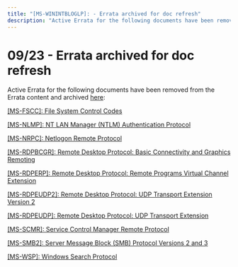 ```yaml
---
title: "[MS-WININTBLOGLP]: - Errata archived for doc refresh"
description: "Active Errata for the following documents have been removed from the Errata content and archived here:  [MS-FSCC]: File System Control Codes "
---
```


# 09/23 - Errata archived for doc refresh

<p> </p>
<p>Active Errata for the following documents have been removed
from the Errata content and archived <span><a href="https://winprotocoldoc.blob.core.windows.net/productionwindowsarchives/MS-WINERRATA/%5bMS-WINERRATA%5d-190923.pdf">here</a></span>:</p>

<p><span><a href="/openspecs/windows_protocols/MS-FSCC/efbfe127-73ad-4140-9967-ec6500e66d5e">[MS-FSCC]:
File System Control Codes</a></span></p>

<p><span><a href="/openspecs/windows_protocols/MS-NLMP/b38c36ed-2804-4868-a9ff-8dd3182128e4">[MS-NLMP]:
NT LAN Manager (NTLM) Authentication Protocol</a></span></p>

<p><span><a href="/openspecs/windows_protocols/MS-NRPC/ff8f970f-3e37-40f7-bd4b-af7336e4792f">[MS-NRPC]:
Netlogon Remote Protocol</a></span></p>

<p><span><a href="/openspecs/windows_protocols/MS-RDPBCGR/5073f4ed-1e93-45e1-b039-6e30c385867c">[MS-RDPBCGR]:
Remote Desktop Protocol: Basic Connectivity and Graphics Remoting</a></span></p>

<p><span><a href="/openspecs/windows_protocols/MS-RDPERP/83275957-2d0e-4c52-88d1-1b4c998c6bec">[MS-RDPERP]:
Remote Desktop Protocol: Remote Programs Virtual Channel Extension</a></span></p>

<p><span><a href="/openspecs/windows_protocols/MS-RDPEUDP2/9db34630-e880-4bfd-9d8d-50bc044c3288">[MS-RDPEUDP2]:
Remote Desktop Protocol: UDP Transport Extension Version 2</a></span></p>

<p><span><a href="/openspecs/windows_protocols/MS-RDPEUDP/2744a3ee-04fb-407b-a9e3-b3b2ded422b1">[MS-RDPEUDP]:
Remote Desktop Protocol: UDP Transport Extension</a></span></p>

<p><span><a href="/openspecs/windows_protocols/MS-SCMR/705b624a-13de-43cc-b8a2-99573da3635f">[MS-SCMR]:
Service Control Manager Remote Protocol</a></span></p>

<p><span><a href="/openspecs/windows_protocols/MS-SMB2/5606ad47-5ee0-437a-817e-70c366052962">[MS-SMB2]:
Server Message Block (SMB) Protocol Versions 2 and 3</a></span></p>

<p><span><a href="/openspecs/windows_protocols/MS-WSP/67328dcc-4e12-4e1e-be80-d91684df2f98">[MS-WSP]: Windows
Search Protocol</a></span></p>


                
